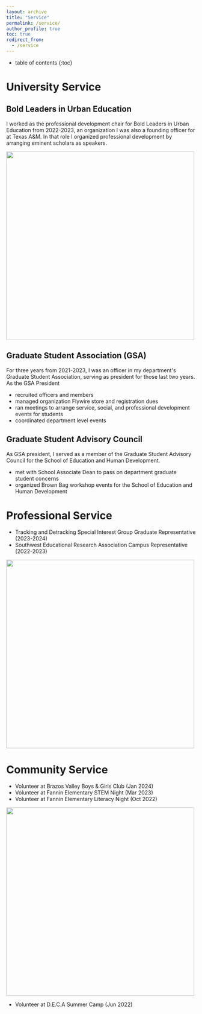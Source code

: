 ```yaml
---
layout: archive
title: "Service"
permalink: /service/
author_profile: true
toc: true
redirect_from:
  - /service
---
```

* table of contents
{:toc}
# University Service
## Bold Leaders in Urban Education
I worked as the professional development chair for Bold Leaders in Urban Education from 2022-2023, an organization I was also a founding officer for at Texas A&M. In that role I organized professional development by arranging eminent scholars as speakers.

<img src="https://github.com/kedosomwan/kedosomwan.github.io/assets/172934087/c28404c7-79ea-45b9-87b3-b5e7e142d24a" class = "center" width ="500"/>

## Graduate Student Association (GSA)
For three years from 2021-2023, I was an officer in my department's Graduate Student Association, serving as president for those last two years. As the GSA President
- recruited officers and members
- managed organization Flywire store and registration dues
- ran meetings to arrange service, social, and professional development events for students
- coordinated department level events

## Graduate Student Advisory Council
  As GSA president, I served as a member of the Graduate Student Advisory Council for the School of Education and Human Development.
- met with School Associate Dean to pass on department graduate student concerns
- organized Brown Bag workshop events for the School of Education and Human Development

# Professional Service
- Tracking and Detracking Special Interest Group Graduate Representative (2023-2024)
- Southwest Educational Research Association Campus Representative (2022-2023)
  
<img src="https://github.com/kedosomwan/kedosomwan.github.io/assets/172934087/96f9a633-22f5-49fe-808b-fcab4d4014ef" class = "center" width ="500"/>

# Community Service
- Volunteer at Brazos Valley Boys & Girls Club (Jan 2024)
- Volunteer at Fannin Elementary STEM Night (Mar 2023)
- Volunteer at Fannin Elementary Literacy Night (Oct 2022)

 <img src="https://github.com/kedosomwan/kedosomwan.github.io/assets/172934087/c6308faf-ab43-4362-b478-124b486f7382" class = "center" width ="500"/>

- Volunteer at D.E.C.A Summer Camp (Jun 2022)
